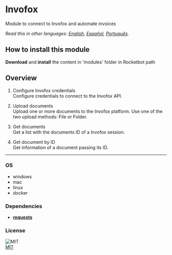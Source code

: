 # Invofox
  
Module to connect to Invofox and automate invoices  

*Read this in other languages: [English](README.md), [Español](README.es.md), [Português](README.pr.md).*

## How to install this module
  
__Download__ and __install__ the content in 'modules' folder in Rocketbot path  



## Overview


1. Configure Invofox credentials  
Configure credentials to connect to the Invofox API.

2. Upload documents  
Upload one or more documents to the Invofox platform. Use one of the two upload methods: File or Folder.

3. Get documents  
Get a list with the documents ID of a Invofox session.

4. Get document by ID  
Get information of a document passing its ID.  




----
### OS

- windows
- mac
- linux
- docker

### Dependencies
- [**requests**](https://pypi.org/project/requests/)
### License
  
![MIT](https://camo.githubusercontent.com/107590fac8cbd65071396bb4d04040f76cde5bde/687474703a2f2f696d672e736869656c64732e696f2f3a6c6963656e73652d6d69742d626c75652e7376673f7374796c653d666c61742d737175617265)  
[MIT](http://opensource.org/licenses/mit-license.ph)